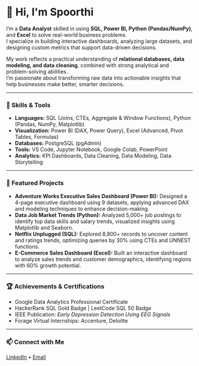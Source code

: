 # 👋 Hi, I'm Spoorthi

I’m a **Data Analyst** skilled in using **SQL, Power BI, Python (Pandas/NumPy)**, and **Excel** to solve real-world business problems.  
I specialize in building interactive dashboards, analyzing large datasets, and designing custom metrics that support data-driven decisions.  

My work reflects a practical understanding of **relational databases, data modeling, and data cleaning**, combined with strong analytical and problem-solving abilities.  
I’m passionate about transforming raw data into actionable insights that help businesses make better, smarter decisions.

---

### 🧠 Skills & Tools
- **Languages:** SQL (Joins, CTEs, Aggregate & Window Functions), Python (Pandas, NumPy, Matplotlib)  
- **Visualization:** Power BI (DAX, Power Query), Excel (Advanced, Pivot Tables, Formulas)  
- **Databases:** PostgreSQL (pgAdmin)  
- **Tools:** VS Code, Jupyter Notebook, Google Colab, PowerPoint  
- **Analytics:** KPI Dashboards, Data Cleaning, Data Modeling, Data Storytelling  

---

### 📂 Featured Projects
- **Adventure Works Executive Sales Dashboard (Power BI):** Designed a 4-page executive dashboard using 9 datasets, applying advanced DAX and modeling techniques to enhance decision-making.  
- **Data Job Market Trends (Python):** Analyzed 5,000+ job postings to identify top data skills and salary trends, visualized insights using Matplotlib and Seaborn.  
- **Netflix Unplugged (SQL):** Explored 8,800+ records to uncover content and ratings trends, optimizing queries by 30% using CTEs and UNNEST functions.  
- **E-Commerce Sales Dashboard (Excel):** Built an interactive dashboard to analyze sales trends and customer demographics, identifying regions with 60% growth potential.  

---

### 🏆 Achievements & Certifications
- Google Data Analytics Professional Certificate  
- HackerRank SQL Gold Badge | LeetCode SQL 50 Badge  
- IEEE Publication: *Early Depression Detection Using EEG Signals*  
- Forage Virtual Internships: Accenture, Deloitte  

---

### 📫 Connect with Me
[LinkedIn](https://www.linkedin.com/in/kayamspoorthi/)  • [Email](kayam.spoorthi920@gmail.com)




